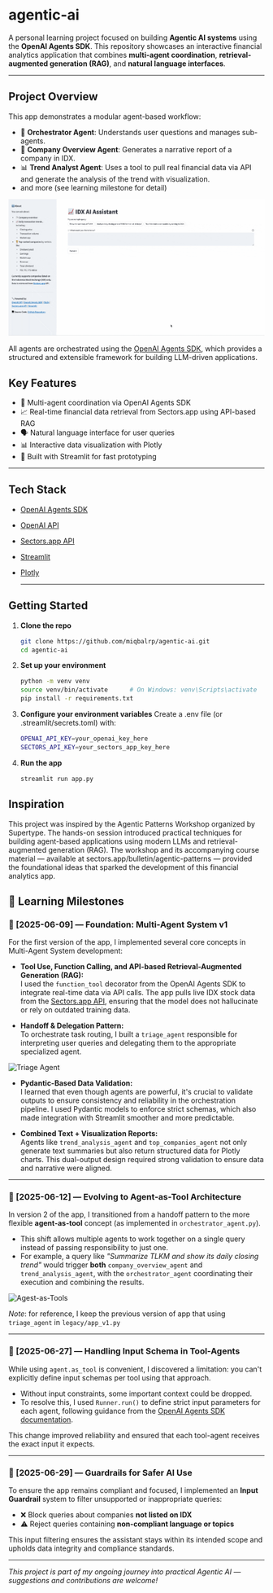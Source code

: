 # agentic-ai

A personal learning project focused on building **Agentic AI systems** using the **OpenAI Agents SDK**. This repository showcases an interactive financial analytics application that combines **multi-agent coordination**, **retrieval-augmented generation (RAG)**, and **natural language interfaces**.

---

## Project Overview

This app demonstrates a modular agent-based workflow:

- 🧭 **Orchestrator Agent**: Understands user questions and manages sub-agents.
- 🧾 **Company Overview Agent**: Generates a narrative report of a company in IDX.
- 📊 **Trend Analyst Agent**: Uses a tool to pull real financial data via API and generate the analysis of the trend with visualization.
- and more (see learning milestone for detail)

![Quick Demo](assets/demo.gif)

All agents are orchestrated using the [OpenAI Agents SDK](https://platform.openai.com/docs/assistants/overview), which provides a structured and extensible framework for building LLM-driven applications.

## Key Features

- 🧠 Multi-agent coordination via OpenAI Agents SDK
- 📈 Real-time financial data retrieval from Sectors.app using API-based RAG
- 🗣️ Natural language interface for user queries
- 📊 Interactive data visualization with Plotly
- 🧪 Built with Streamlit for fast prototyping

---

## Tech Stack

- [OpenAI Agents SDK](https://platform.openai.com/docs/assistants/overview)
- [OpenAI API](https://platform.openai.com/)
- [Sectors.app API](https://sectors.app)
- [Streamlit](https://streamlit.io/)
- [Plotly](https://plotly.com/python/)

  ---

## Getting Started

1. **Clone the repo**
   ```bash
   git clone https://github.com/miqbalrp/agentic-ai.git
   cd agentic-ai
2. **Set up your environment**
   ```bash
   python -m venv venv
   source venv/bin/activate      # On Windows: venv\Scripts\activate
   pip install -r requirements.txt
3. **Configure your environment variables**
   Create a .env file (or .streamlit/secrets.toml) with:
   ```bash
   OPENAI_API_KEY=your_openai_key_here
   SECTORS_API_KEY=your_sectors_app_key_here
4. **Run the app**
   ```bash
   streamlit run app.py

## Inspiration
This project was inspired by the Agentic Patterns Workshop organized by Supertype. The hands-on session introduced practical techniques for building agent-based applications using modern LLMs and retrieval-augmented generation (RAG). The workshop and its accompanying course material — available at sectors.app/bulletin/agentic-patterns — provided the foundational ideas that sparked the development of this financial analytics app. 

## 🚀 Learning Milestones
### 📅 [2025-06-09] — Foundation: Multi-Agent System v1
For the first version of the app, I implemented several core concepts in Multi-Agent System development:

- **Tool Use, Function Calling, and API-based Retrieval-Augmented Generation (RAG):**  
  I used the `function_tool` decorator from the OpenAI Agents SDK to integrate real-time data via API calls. The app pulls live IDX stock data from the [Sectors.app API](https://sectors.app), ensuring that the model does not hallucinate or rely on outdated training data.

- **Handoff & Delegation Pattern:**  
  To orchestrate task routing, I built a `triage_agent` responsible for interpreting user queries and delegating them to the appropriate specialized agent.

![Triage Agent](assets/graphs/Triage%20Agent_graph.png)

- **Pydantic-Based Data Validation:**  
  I learned that even though agents are powerful, it's crucial to validate outputs to ensure consistency and reliability in the orchestration pipeline. I used Pydantic models to enforce strict schemas, which also made integration with Streamlit smoother and more predictable.

- **Combined Text + Visualization Reports:**  
  Agents like `trend_analysis_agent` and `top_companies_agent` not only generate text summaries but also return structured data for Plotly charts. This dual-output design required strong validation to ensure data and narrative were aligned.

---

### 📅 [2025-06-12] — Evolving to Agent-as-Tool Architecture
In version 2 of the app, I transitioned from a handoff pattern to the more flexible **agent-as-tool** concept (as implemented in `orchestrator_agent.py`).

- This shift allows multiple agents to work together on a single query instead of passing responsibility to just one.  
- For example, a query like *"Summarize TLKM and show its daily closing trend"* would trigger **both** `company_overview_agent` and `trend_analysis_agent`, with the `orchestrator_agent` coordinating their execution and combining the results.

![Agest-as-Tools](assets/graphs/Orchestrator%20Agent_graph.png)

*Note*: for reference, I keep the previous version of app that using `triage_agent` in `legacy/app_v1.py`

---

### 📅 [2025-06-27] — Handling Input Schema in Tool-Agents
While using `agent.as_tool` is convenient, I discovered a limitation: you can't explicitly define input schemas per tool using that approach.

- Without input constraints, some important context could be dropped.
- To resolve this, I used `Runner.run()` to define strict input parameters for each agent, following guidance from the [OpenAI Agents SDK documentation](https://openai.github.io/openai-agents-python/tools/#customizing-tool-agents).

This change improved reliability and ensured that each tool-agent receives the exact input it expects.

---

### 📅 [2025-06-29] — Guardrails for Safer AI Use
To ensure the app remains compliant and focused, I implemented an **Input Guardrail** system to filter unsupported or inappropriate queries:

- ❌ Block queries about companies **not listed on IDX**
- ⚠️ Reject queries containing **non-compliant language or topics**

This input filtering ensures the assistant stays within its intended scope and upholds data integrity and compliance standards.

---
*This project is part of my ongoing journey into practical Agentic AI — suggestions and contributions are welcome!*
